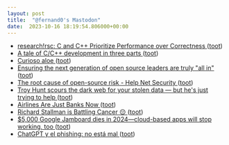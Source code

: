```yaml
---
layout: post
title:  "@fernand0's Mastodon"
date:  2023-10-16 18:19:54.806000+00:00
---
```

*  [research!rsc: C and C++ Prioritize Performance over Correctness ](https://research.swtch.com/u) ([toot](https://mastodon.social/@fernand0/111246075146845920))
*  [A tale of C/C++ development in three parts ](http://orodu.net/2023/08/20/cpp-in-three-parts.htm) ([toot](https://mastodon.social/@fernand0/111245860352644231))
*  [Curioso aloe ](https://avecesunafoto.wordpress.com/2023/10/16/curioso-aloe) ([toot](https://mastodon.social/@fernand0/111245811432202818))
*  [Ensuring the next generation of open source leaders are truly "all in" ](https://github.blog/2023-10-12-ensuring-the-next-generation-of-open-source-leaders-are-truly-all-in) ([toot](https://mastodon.social/@fernand0/111245634070074987))
*  [The root cause of open-source risk - Help Net Security ](https://www.helpnetsecurity.com/2023/10/05/root-cause-open-source-risk) ([toot](https://mastodon.social/@fernand0/111245354061277718))
*  [Troy Hunt scours the dark web for your stolen data — but he's just trying to help ](https://www.abc.net.au/news/2023-09-23/cybersecurity-troy-hunt-have-i-been-pwned-fighting-data-breaches/10280374) ([toot](https://mastodon.social/@fernand0/111245161602528371))
*  [Airlines Are Just Banks Now ](https://www.theatlantic.com/ideas/archive/2023/09/airlines-banks-mileage-programs/675374) ([toot](https://mastodon.social/@fernand0/111244911326992761))
*  [Richard Stallman is Battling Cancer 😔 ](https://news.itsfoss.com/richard-stallman-battling-cancer) ([toot](https://mastodon.social/@fernand0/111244669139950958))
*  [$5,000 Google Jamboard dies in 2024—cloud-based apps will stop working, too ](https://arstechnica.com/gadgets/2023/09/5000-google-jamboard-dies-in-2024-cloud-based-apps-will-stop-working-too) ([toot](https://mastodon.social/@fernand0/111244478057155260))
*  [ChatGPT y el phishing: no está mal ](https://fernand0.github.io//chatGPT-phishing) ([toot](https://mastodon.social/@fernand0/111244447524375410))
